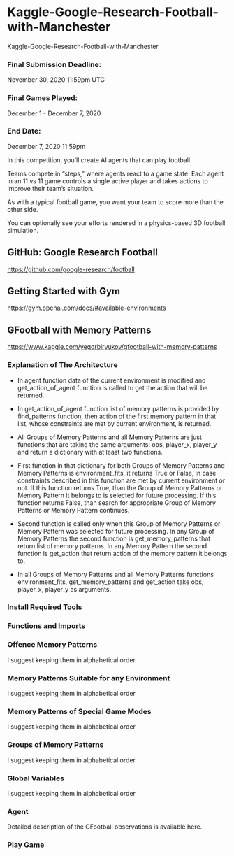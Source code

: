 # Kaggle-Google-Research-Football-with-Manchester
Kaggle-Google-Research-Football-with-Manchester


### Final Submission Deadline: 
November 30, 2020 11:59pm UTC



### Final Games Played: 
December 1 - December 7, 2020

### End Date: 
December 7, 2020 11:59pm


In this competition, you’ll create AI agents that can play football. 

Teams compete in “steps,” where agents react to a game state. Each agent in an 11 vs 11 game controls a single active player and takes actions to improve their team’s situation. 

As with a typical football game, you want your team to score more than the other side. 

You can optionally see your efforts rendered in a physics-based 3D football simulation.


## GitHub: Google Research Football
https://github.com/google-research/football


## Getting Started with Gym
https://gym.openai.com/docs/#available-environments


## GFootball with Memory Patterns
https://www.kaggle.com/yegorbiryukov/gfootball-with-memory-patterns

### Explanation of The Architecture

- In agent function data of the current environment is modified and get_action_of_agent function is called to get the action that will be returned.

- In get_action_of_agent function list of memory patterns is provided by find_patterns function, then action of the first memory pattern in that list, whose constraints are met by current environment, is returned.

- All Groups of Memory Patterns and all Memory Patterns are just functions that are taking the same arguments: obs, player_x, player_y and return a dictionary with at least two functions.

- First function in that dictionary for both Groups of Memory Patterns and Memory Patterns is environment_fits, it returns True or False, in case constraints described in this function are met by current environment or not. If this function returns True, than the Group of Memory Patterns or Memory Pattern it belongs to is selected for future processing. If this function returns False, than search for appropriate Group of Memory Patterns or Memory Pattern continues.

- Second function is called only when this Group of Memory Patterns or Memory Pattern was selected for future processing. In any Group of Memory Patterns the second function is get_memory_patterns that return list of memory patterns. In any Memory Pattern the second function is get_action that return action of the memory pattern it belongs to.

- In all Groups of Memory Patterns and all Memory Patterns functions environment_fits, get_memory_patterns and get_action take obs, player_x, player_y as arguments.

### Install Required Tools

### Functions and Imports

### Offence Memory Patterns
I suggest keeping them in alphabetical order

### Memory Patterns Suitable for any Environment
I suggest keeping them in alphabetical order


### Memory Patterns of Special Game Modes
I suggest keeping them in alphabetical order


### Groups of Memory Patterns
I suggest keeping them in alphabetical order


### Global Variables
I suggest keeping them in alphabetical order

### Agent
Detailed description of the GFootball observations is available here.


### Play Game








